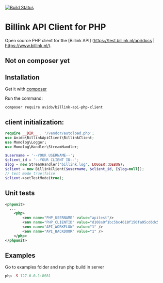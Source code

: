 [![Build Status](https://travis-ci.com/avido/billink-api-php-client.svg?branch=master)](https://travis-ci.com/avido/billink-api-php-client)


# Billink API Client for PHP

Open source PHP client for the [Billink API] (https://test.billink.nl/api/docs | https://www.billink.nl/).

## Not on composer yet

## Installation
Get it with [composer](https://getcomposer.org)

Run the command:
```
composer require avido/billink-api-php-client
```
## client initialization: 

```php
require __DIR__ . '/vendor/autoload.php';
use Avido\BillinkApiClient\BillinkClient;
use Monolog\Logger;
use Monolog\Handler\StreamHandler;

$username = '--YOUR USERNAME--';
$client_id = '--YOUR CLIENT ID--';
$log = new StreamHandler('billink.log', LOGGER::DEBUG);
$client = new BillinkClient($username, $client_id, [$log=null]);
// test mode true|false
$client->setTestMode(true);
```

## Unit tests
```xml
<phpunit>
  ...
    <php>
        <env name="PHP_USERNAME" value="apitest"/>
        <env name="PHP_CLIENTID" value="d108a0f1bc5bc4618f150fa95cd6dc537bd774f0"/>
        <env name="API_WORKFLOW" value="1" />
        <env name="API_BACKDOOR" value="1" />
    </php>
</phpunit>
```
## Examples
Go to examples folder and run php build in server
```php
php -S 127.0.0.1:8081
```

